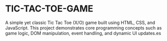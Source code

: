 # TIC-TAC-TOE-GAME
A simple yet classic Tic Tac Toe (X/O) game built using HTML, CSS, and JavaScript. This project demonstrates core programming concepts such as game logic, DOM manipulation, event handling, and dynamic UI updates.es

